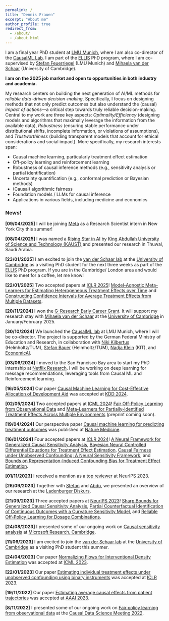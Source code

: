 ```yaml
---
permalink: /
title: "Dennis Frauen"
excerpt: "About me"
author_profile: true
redirect_from: 
  - /about/
  - /about.html
---
```


I am a final year PhD student at [LMU Munich](https://www.lmu.de/en/), where I am also co-director of the [CausalML Lab](https://www.som.lmu.de/ai/en/research/causal-ml-lab/). I am part of the [ELLIS](https://ellis.eu/phd-postdoc) PhD program, where I am co-supervised by [Stefan Feuerriegel](https://www.som.lmu.de/ai/en/institute/contact-page/stefan-feuerriegel-840c1071.html) (LMU Munich) and [Mihaela van der Schaar](https://www.vanderschaar-lab.com/) (University of Cambridge). 

**I am on the 2025 job market and open to opportunities in both industry and academia.**

My research centers on building the next generation of AI/ML methods for *reliable data-driven decision-making*. Specifically, I focus on designing methods that not only predict outcomes but also understand the (causal) *impact of actions*—a critical step towards truly reliable decision-making. Central to my work are three key aspects: *Optimality/Efficiency* (designing models and algorithms that maximally leverage the information from the available data), *Robustness* (ensuring stable performance under distributional shifts, incomplete information, or violations of assumptions), and *Trustworthiness* (building transparent models that account for ethical considerations and social impact). More specifically, my research interests span:
- Causal machine learning, particularly treatment effect estimation
- Off-policy learning and reinforcement learning
- Robustness of causal inference methods (e.g., sensitivity analysis or partial identification)
- Uncertainty quantification (e.g., conformal prediction or Bayesian methods)  
- (Causal) algorithmic fairness
- Foundation models / LLMs for causal inference
- Applications in various fields, including medicine and economics


### News!

**[09/04/2025]** I will be joining [Meta](https://research.facebook.com/) as a Research Scientist intern in New York City this summer!

**[08/04/2025]** I was named a [Rising Star in AI](https://www.kaust.edu.sa/en/news/rising-stars-in-ai-symposium-2025) by [King Abdullah University of Science and Technology (KAUST)](https://www.kaust.edu.sa/en/) and presented our research in Thuwal, Saudi Arabia.

**[23/01/2025]** I am excited to join the [van der Schaar lab](https://www.vanderschaar-lab.com/) at the [University of Cambridge](https://www.cam.ac.uk/) as a visiting PhD student for the next three weeks as part of the [ELLIS](https://ellis.eu/phd-postdoc) PhD program. If you are in the Cambridge/ London area and would like to meet for a coffee, let me know!

**[22/01/2025]** Two accepted papers at [ICLR 2025](https://iclr.cc/)! [Model-Agnostic Meta-Learners for Estimating Heterogeneous Treatment Effects over Time](https://arxiv.org/abs/2407.05287) and [Constructing Confidence Intervals for Average Treatment Effects from Multiple Datasets](https://arxiv.org/abs/2412.11511).

**[20/11/2024]** I won the [G-Research Early Career Grant](https://www.gresearch.com/news/grants-for-phd-students-and-postdocs-in-quantitative-fields/). It will support my research stay with [Mihaela van der Schaar](https://www.vanderschaar-lab.com/prof-mihaela-van-der-schaar/) at the [University of Cambridge](https://www.cam.ac.uk/) in January/February 2025.

**[30/10/2024]** We launched the [CausalML lab](https://www.som.lmu.de/ai/en/research/causal-ml-lab/) at LMU Munich, where I will be co-director. The project is supported by the German Federal Ministry of Education and Research, in collaboration with [Niki Kilbertus](https://sites.google.com/view/nikikilbertus/home) (Helmholtz/TUM), [Stefan Bauer](https://www.professoren.tum.de/bauer-stefan) (Helmholtz/TUM), [Nadja Klein](https://kleinlab-statml.github.io/) (KIT), and [EconomicAI](https://economicai.com/).

**[03/06/2024]** I moved to the San Francisco Bay area to start my PhD internship at [Netflix Research](https://research.netflix.com/). I will be working on deep learning for message recommendations, leveraging tools from Causal ML and Reinforcement learning.

**[16/05/2024]** Our paper [Causal Machine Learning for Cost-Effective Allocation of Development Aid](https://arxiv.org/abs/2401.16986) was accepted at [KDD 2024](https://kdd2024.kdd.org/).

**[02/05/2024]** Two accepted papers at [ICML 2024](https://icml.cc/)! [Fair Off-Policy Learning from Observational Data](https://arxiv.org/abs/2303.08516) and [Meta-Learners for Partially-Identified Treatment Effects Across Multiple
Environments]() (preprint coming soon).

**[19/04/2024]** Our perspective paper [Causal machine learning for predicting treatment outcomes](https://www.nature.com/articles/s41591-024-02902-1) was published at [Nature Medicine](https://www.nature.com/nm/).

**[16/01/2024]** Four accepted papers at [ICLR 2024](https://iclr.cc/)! [A Neural Framework for Generalized Causal Sensitivity Analysis](https://arxiv.org/abs/2311.16026), [Bayesian Neural Controlled Differential Equations for Treatment Effect Estimation](https://arxiv.org/abs/2310.17463), [Causal Fairness under Unobserved Confounding: A Neural Sensitivity Framework](https://openreview.net/pdf?id=DqD59dQP37), and [Bounds on Representation-Induced Confounding Bias for Treatment Effect Estimation](https://openreview.net/pdf?id=d3xKPQVjSc).

**[01/11/2023]** I received a mention as a [top reviewer](https://neurips.cc/Conferences/2023/ProgramCommittee#top-reivewers) at NeurIPS 2023.

**[26/09/2023]** Together with [Stefan](https://www.som.lmu.de/ai/en/institute/contact-page/stefan-feuerriegel-840c1071.html) and [Abdu](https://www.som.lmu.de/ai/en/institute/contact-page/abdurahman-maarouf-44145dac.html), we presented an overview of our research at the [Ladenburger Diskurs](https://www.daimler-benz-stiftung.de/cms/de/forschen/ladenburger-diskurse.html).

**[21/09/2023]** Three accepted papers at [NeurIPS 2023](https://nips.cc/)! [Sharp Bounds for Generalized Causal Sensitivity Analysis](https://proceedings.neurips.cc/paper_files/paper/2023/file/7f8b8bc8ebac661c442c4dafd5d98c08-Paper-Conference.pdf), [Partial Counterfactual Identification of Continuous Outcomes with a Curvature Sensitivity Model](https://proceedings.neurips.cc/paper_files/paper/2023/file/65cbe3e21ac62553111d9ecf7d60c18e-Paper-Conference.pdf), and [Reliable Off-Policy Learning for Dosage Combinations](https://proceedings.neurips.cc/paper_files/paper/2023/file/d69103d7895f4e2083f24b664003d386-Paper-Conference.pdf).

**[24/08/2023]** I presented some of our ongoing work on [Causal sensitivity analysis](https://proceedings.neurips.cc/paper_files/paper/2023/file/7f8b8bc8ebac661c442c4dafd5d98c08-Paper-Conference.pdf) at [Microsoft Research, Cambridge](https://www.microsoft.com/en-us/research/).

**[11/06/2023]** I am excited to join the [van der Schaar lab](https://www.vanderschaar-lab.com/) at the [University of Cambridge](https://www.cam.ac.uk/) as a visiting PhD student this summer.

**[24/04/2023]** Our paper [Normalizing Flows for Interventional Density Estimation](https://proceedings.mlr.press/v202/melnychuk23a/melnychuk23a.pdf) was accepted at [ICML 2023](https://icml.cc/).

**[22/01/2023]** Our paper [Estimating individual treatment effects under unobserved confounding using binary instruments](https://openreview.net/pdf?id=ULsuEVQbV-9) was accepted at [ICLR 2023](https://iclr.cc/).

**[19/11/2022]** Our paper [Estimating average causal effects from patient trajectories](https://ojs.aaai.org/index.php/AAAI/article/view/25921) was accepted at [AAAI 2023](https://aaai.org/Conferences/AAAI-23/).

**[8/11/2022]** I presented some of our ongoing work on [Fair policy learning from observational data](https://arxiv.org/abs/2303.08516) at the [Causal Data Science Meeting 2022](https://www.causalscience.org/).




